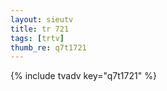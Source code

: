 ```yaml
--- 
layout: sieutv
title: tr 721
tags: [trtv]
thumb_re: q7t1721
---
```

{% include tvadv key="q7t1721" %} 
